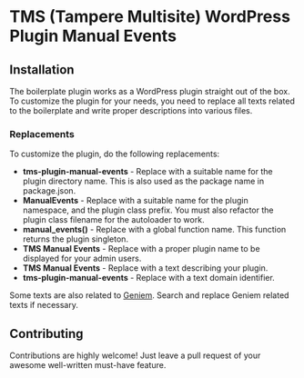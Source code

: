 # TMS (Tampere Multisite) WordPress Plugin Manual Events

## Installation

The boilerplate plugin works as a WordPress plugin straight out of the box. To customize the plugin for your needs, you need to replace all texts related to the boilerplate and write proper descriptions into various files.

### Replacements

To customize the plugin, do the following replacements:

- **tms-plugin-manual-events** - Replace with a suitable name for the plugin directory name. This is also used as the package name in package.json.
- **ManualEvents** - Replace with a suitable name for the plugin namespace, and the plugin class prefix. You must also refactor the plugin class filename for the autoloader to work.
- **manual_events()** - Replace with a global function name. This function returns the plugin singleton.
- **TMS Manual Events** - Replace with a proper plugin name to be displayed for your admin users.
- **TMS Manual Events** - Replace with a text describing your plugin.
- **tms-plugin-manual-events** - Replace with a text domain identifier.

Some texts are also related to [Geniem](https://www.geniem.com). Search and replace Geniem related texts if necessary.

## Contributing

Contributions are highly welcome! Just leave a pull request of your awesome well-written must-have feature.
